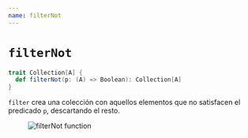 ```yaml
---
name: filterNot
---
```


# `filterNot`

~~~ scala
trait Collection[A] {
  def filterNot(p: (A) => Boolean): Collection[A]
}
~~~

`filter` crea una colección con aquellos elementos que no satisfacen el predicado `p`, descartando el resto.

<figure class="diagram">
  <img src="../images/filterNot.svg" alt="filterNot function">
  <!-- <figcaption class="diagram-desc"></figcaption> -->
</figure>
